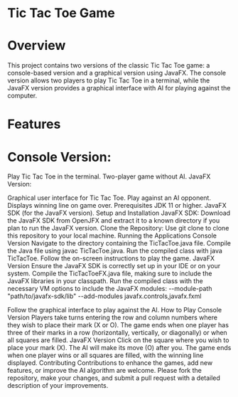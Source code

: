 
# Tic Tac Toe Game
# Overview
This project contains two versions of the classic Tic Tac Toe game: a console-based version and a graphical version using JavaFX. The console version allows two players to play Tic Tac Toe in a terminal, while the JavaFX version provides a graphical interface with AI for playing against the computer.

# Features
# Console Version:

Play Tic Tac Toe in the terminal.
Two-player game without AI.
JavaFX Version:

Graphical user interface for Tic Tac Toe.
Play against an AI opponent.
Displays winning line on game over.
Prerequisites
JDK 11 or higher.
JavaFX SDK (for the JavaFX version).
Setup and Installation
JavaFX SDK: Download the JavaFX SDK from OpenJFX and extract it to a known directory if you plan to run the JavaFX version.
Clone the Repository: Use git clone <repository-url> to clone this repository to your local machine.
Running the Applications
Console Version
Navigate to the directory containing the TicTacToe.java file.
Compile the Java file using javac TicTacToe.java.
Run the compiled class with java TicTacToe.
Follow the on-screen instructions to play the game.
JavaFX Version
Ensure the JavaFX SDK is correctly set up in your IDE or on your system.
Compile the TicTacToeFX.java file, making sure to include the JavaFX libraries in your classpath.
Run the compiled class with the necessary VM options to include the JavaFX modules:
--module-path "path/to/javafx-sdk/lib" --add-modules javafx.controls,javafx.fxml

Follow the graphical interface to play against the AI.
How to Play
Console Version
Players take turns entering the row and column numbers where they wish to place their mark (X or O).
The game ends when one player has three of their marks in a row (horizontally, vertically, or diagonally) or when all squares are filled.
JavaFX Version
Click on the square where you wish to place your mark (X).
The AI will make its move (O) after you.
The game ends when one player wins or all squares are filled, with the winning line displayed.
Contributing
Contributions to enhance the games, add new features, or improve the AI algorithm are welcome. Please fork the repository, make your changes, and submit a pull request with a detailed description of your improvements.
